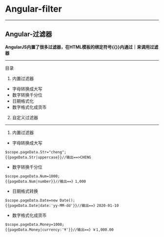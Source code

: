 # Angular-filter  
******
## Angular-过滤器  
**AngularJS内置了很多过滤器，在HTML模板的绑定符号{{}}内通过｜来调用过滤器**  
******
目录  

1. 内置过滤器  
  * 字母转换成大写  
  * 数字转换千分位  
  * 日期格式化  
  * 数字格式化成货币  
  
2. 自定义过滤器  
******
1. 内置过滤器  
* 字母转换成大写 
```
$scope.pageData.Str="cheng";
{{pageData.Str|uppercase}}//输出==>CHENG
``` 
* 数字转换千分位 
```
$scope.pageData.Num=1000;
{{pageData.Num|number}}//输出==》1,000
``` 
* 日期格式转换 
```
$scope.pageData.Date=new Date();
{{pageData.Date|date:'yy-MM-dd'}}//输出==》2020-01-10
``` 
* 数字格式化成货币 
```
$scope.pageData.Money=1000;
{{pageData.Money|currency:'¥'}}//输出==》￥1,000.00
``` 
  
